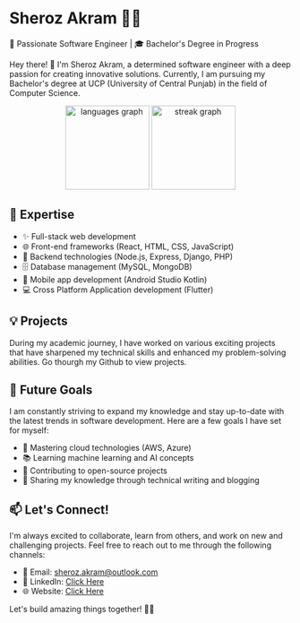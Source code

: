 # Sheroz Akram 👨‍💻

🌟 Passionate Software Engineer | 🎓 Bachelor's Degree in Progress

Hey there! 👋 I'm Sheroz Akram, a determined software engineer with a deep passion for creating innovative solutions.  Currently, I am pursuing my Bachelor's degree at UCP (University of Central Punjab) in the field of Computer Science.

<div align="center">
  <img src="https://github-readme-stats.vercel.app/api/top-langs?username=Sheroz-Akram&locale=en&hide_title=false&layout=compact&card_width=320&langs_count=5&theme=dracula&hide_border=false&order=2" height="150" alt="languages graph"  />
  <img src="https://streak-stats.demolab.com?user=Sheroz-Akram&locale=en&mode=daily&theme=dracula&hide_border=false&border_radius=5&order=3" height="150" alt="streak graph"  />
</div>

## 🚀 Expertise

- ✨ Full-stack web development
- 🌐 Front-end frameworks (React, HTML, CSS, JavaScript)
- 🧠 Backend technologies (Node.js, Express, Django, PHP)
- 🗄️ Database management (MySQL, MongoDB)
- 📱 Mobile app development (Android Studio Kotlin)
- 💻 Cross Platform Application development (Flutter)

## 💡 Projects

During my academic journey, I have worked on various exciting projects that have sharpened my technical skills and enhanced my problem-solving abilities. Go thourgh my Github to view projects.

## 🌱 Future Goals

I am constantly striving to expand my knowledge and stay up-to-date with the latest trends in software development. Here are a few goals I have set for myself:

- 🎯 Mastering cloud technologies (AWS, Azure)
- 📚 Learning machine learning and AI concepts
- 🌟 Contributing to open-source projects
- 📝 Sharing my knowledge through technical writing and blogging

## 📫 Let's Connect!

I'm always excited to collaborate, learn from others, and work on new and challenging projects. Feel free to reach out to me through the following channels:

- 📧 Email: [sheroz.akram@outlook.com](mailto:sheroz.akram@outlook.com)
- 💼 LinkedIn: [Click Here](https://www.linkedin.com/in/sheroz-akram/)
- 🌐 Website: [Click Here](https://sheroz.pages.dev/)

Let's build amazing things together! 🤝✨
